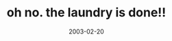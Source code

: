 ---
layout: base.njk
title : 'oh no. the laundry is done!!' 
view_title : 'oh no. the laundry is done!!' 
year : '2003' 
date : '2003-02-20' 
img_file : '/drawing/ohnothelaundryisdone.png' 
html_file : 'ohnothelaundryisdone' 
next_html : 'ithinkijustlostmybest.html' 
year_order : '40' 
permalink : "title/{{html_file}}.html"
---
